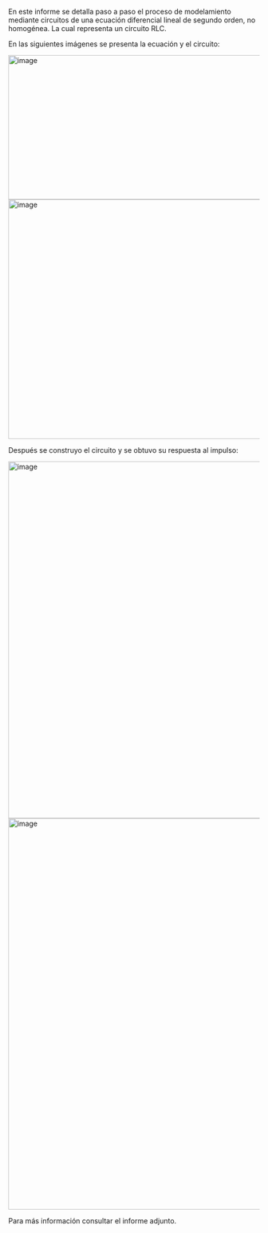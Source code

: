 En este informe se detalla paso a paso el proceso de modelamiento mediante circuitos de una ecuación diferencial lineal de segundo orden, no homogénea. La cual representa un circuito RLC.

En las siguientes imágenes se presenta la ecuación y el circuito:

<img width="917" height="289" alt="image" src="https://github.com/user-attachments/assets/4c9d833e-2948-4728-90a5-975b967dcfcc" />

<img width="1145" height="480" alt="image" src="https://github.com/user-attachments/assets/301c51af-9582-4946-b894-b0e5381c94ca" />

Después se construyo el circuito y se obtuvo su respuesta al impulso:

<img width="708" height="715" alt="image" src="https://github.com/user-attachments/assets/ac324047-ef40-4cd1-b533-eb3b34ce8568" />
<img width="1305" height="784" alt="image" src="https://github.com/user-attachments/assets/b66685e3-2183-4141-89d8-b490049bd98d" />

Para más información consultar el informe adjunto.
